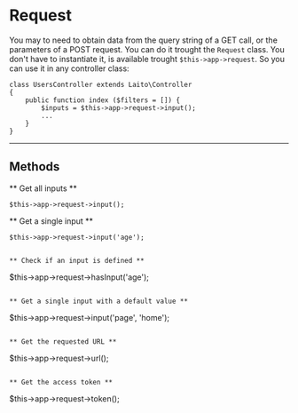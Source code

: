 # Request

You may to need to obtain data from the query string of a GET call, or the parameters of a POST request. You can do it trought the `Request` class. You don't have to instantiate it, is available trought `$this->app->request`. So you can use it in any controller class:

```
class UsersController extends Laito\Controller
{
    public function index ($filters = []) {
        $inputs = $this->app->request->input();
        ...
    }
}
```

---

## Methods

** Get all inputs **

```
$this->app->request->input();
```

** Get a single input **

```
$this->app->request->input('age');
```
```

** Check if an input is defined **

```
$this->app->request->hasInput('age');
```

** Get a single input with a default value **

```
$this->app->request->input('page', 'home');
```

** Get the requested URL **

```
$this->app->request->url();
```

** Get the access token **

```
$this->app->request->token();
```

